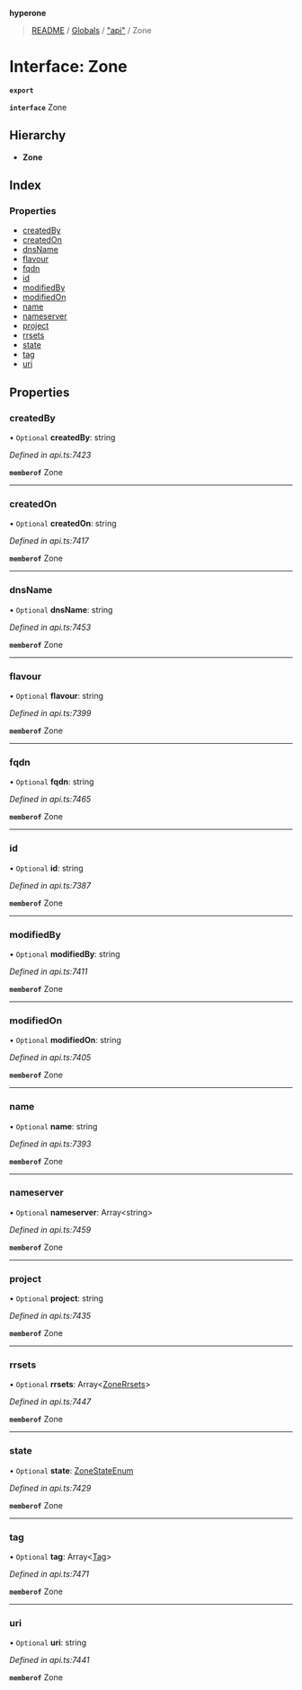 **hyperone**

> [README](../README.md) / [Globals](../globals.md) / ["api"](../modules/_api_.md) / Zone

# Interface: Zone

**`export`** 

**`interface`** Zone

## Hierarchy

* **Zone**

## Index

### Properties

* [createdBy](_api_.zone.md#createdby)
* [createdOn](_api_.zone.md#createdon)
* [dnsName](_api_.zone.md#dnsname)
* [flavour](_api_.zone.md#flavour)
* [fqdn](_api_.zone.md#fqdn)
* [id](_api_.zone.md#id)
* [modifiedBy](_api_.zone.md#modifiedby)
* [modifiedOn](_api_.zone.md#modifiedon)
* [name](_api_.zone.md#name)
* [nameserver](_api_.zone.md#nameserver)
* [project](_api_.zone.md#project)
* [rrsets](_api_.zone.md#rrsets)
* [state](_api_.zone.md#state)
* [tag](_api_.zone.md#tag)
* [uri](_api_.zone.md#uri)

## Properties

### createdBy

• `Optional` **createdBy**: string

*Defined in api.ts:7423*

**`memberof`** Zone

___

### createdOn

• `Optional` **createdOn**: string

*Defined in api.ts:7417*

**`memberof`** Zone

___

### dnsName

• `Optional` **dnsName**: string

*Defined in api.ts:7453*

**`memberof`** Zone

___

### flavour

• `Optional` **flavour**: string

*Defined in api.ts:7399*

**`memberof`** Zone

___

### fqdn

• `Optional` **fqdn**: string

*Defined in api.ts:7465*

**`memberof`** Zone

___

### id

• `Optional` **id**: string

*Defined in api.ts:7387*

**`memberof`** Zone

___

### modifiedBy

• `Optional` **modifiedBy**: string

*Defined in api.ts:7411*

**`memberof`** Zone

___

### modifiedOn

• `Optional` **modifiedOn**: string

*Defined in api.ts:7405*

**`memberof`** Zone

___

### name

• `Optional` **name**: string

*Defined in api.ts:7393*

**`memberof`** Zone

___

### nameserver

• `Optional` **nameserver**: Array\<string>

*Defined in api.ts:7459*

**`memberof`** Zone

___

### project

• `Optional` **project**: string

*Defined in api.ts:7435*

**`memberof`** Zone

___

### rrsets

• `Optional` **rrsets**: Array\<[ZoneRrsets](_api_.zonerrsets.md)>

*Defined in api.ts:7447*

**`memberof`** Zone

___

### state

• `Optional` **state**: [ZoneStateEnum](../enums/_api_.zonestateenum.md)

*Defined in api.ts:7429*

**`memberof`** Zone

___

### tag

• `Optional` **tag**: Array\<[Tag](_api_.tag.md)>

*Defined in api.ts:7471*

**`memberof`** Zone

___

### uri

• `Optional` **uri**: string

*Defined in api.ts:7441*

**`memberof`** Zone
